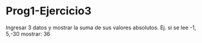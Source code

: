 # Prog1-Ejercicio3
Ingresar 3 datos y mostrar la suma de sus valores absolutos. Ej. si se lee -1, 5,-30
mostrar: 36
